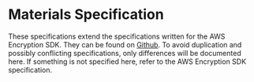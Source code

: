 # Materials Specification

These specifications extend the specifications written for the AWS Encryption SDK.
They can be found on [Github](https://github.com/awslabs/aws-encryption-sdk-specification).
To avoid duplication and possibly conflicting specifications, only differences will be documented here.
If something is not specified here, refer to the AWS Encryption SDK specification.